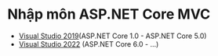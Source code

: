 # Nhập môn ASP.NET Core MVC
- [Visual Studio 2019](https://hoctructuyencntt.com/chude/)(ASP.NET Core 1.0 - ASP.NET Core 5.0)
- [Visual Studio 2022](https://hoctructuyencntt.github.io/ASPCORE/Baimodau.html) (ASP.NET Core 6.0 - ...)
